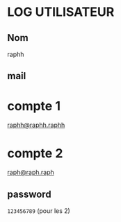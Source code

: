 # LOG UTILISATEUR

## Nom
raphh

## mail
# compte 1
raphh@raphh.raphh

# compte 2
raph@raph.raph

## password
```123456789``` (pour les 2)